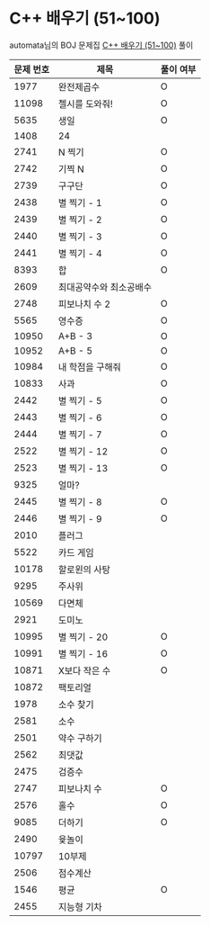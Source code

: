 # C++ 배우기 (51~100)
automata님의 BOJ 문제집 [C++ 배우기 (51~100)](https://www.acmicpc.net/workbook/view/567) 풀이  
  

|문제 번호|제목|풀이 여부|
|---|---|---|
|1977 |완전제곱수|O|
|11098|첼시를 도와줘!|O|
|5635 |생일|O|
|1408 |24| |
|2741 |N 찍기|O|
|2742 |기찍 N|O|
|2739 |구구단|O|
|2438 |별 찍기 - 1|O|
|2439 |별 찍기 - 2|O|
|2440 |별 찍기 - 3|O|
|2441 |별 찍기 - 4|O|
|8393 |합|O|
|2609 |최대공약수와 최소공배수| |
|2748 |피보나치 수 2|O|
|5565 |영수증|O|
|10950|A+B - 3|O|
|10952|A+B - 5|O|
|10984|내 학점을 구해줘|O|
|10833|사과|O|
|2442 |별 찍기 - 5|O|
|2443 |별 찍기 - 6|O|
|2444 |별 찍기 - 7|O|
|2522 |별 찍기 - 12|O|
|2523 |별 찍기 - 13|O|
|9325 |얼마?| |
|2445 |별 찍기 - 8|O|
|2446 |별 찍기 - 9|O|
|2010 |플러그| |
|5522 |카드 게임| |
|10178|할로윈의 사탕| |
|9295 |주사위| |
|10569|다면체| |
|2921 |도미노| |
|10995|별 찍기 - 20|O|
|10991|별 찍기 - 16|O|
|10871|X보다 작은 수|O|
|10872|팩토리얼| |
|1978 |소수 찾기| |
|2581 |소수| |
|2501 |약수 구하기| |
|2562 |최댓값| |
|2475 |검증수| |
|2747 |피보나치 수|O|
|2576 |홀수|O|
|9085 |더하기|O|
|2490 |윷놀이| |
|10797|10부제| |
|2506 |점수계산| |
|1546 |평균|O|
|2455 |지능형 기차| |
